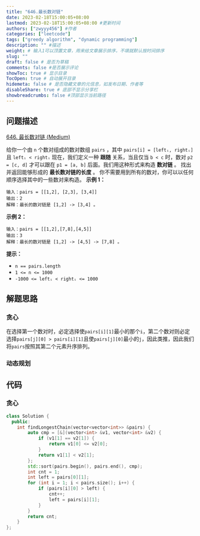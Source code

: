 ```yaml
---
title: "646.最长数对链"
date: 2023-02-18T15:00:05+08:00
lastmod: 2023-02-18T15:00:05+08:00 #更新时间
authors: ["zwyyy456"] #作者
categories: ["leetcode"]
tags: ["greedy algorithm", "dynamic programming"]
description: "" #描述
weight: # 输入1可以顶置文章，用来给文章展示排序，不填就默认按时间排序
slug: ""
draft: false # 是否为草稿
comments: false #是否展示评论
showToc: true # 显示目录
TocOpen: true # 自动展开目录
hidemeta: false # 是否隐藏文章的元信息，如发布日期、作者等
disableShare: true # 底部不显示分享栏
showbreadcrumbs: false #顶部显示当前路径
---
```

## 问题描述
[646. 最长数对链 (Medium)](https://leetcode.cn/problems/maximum-length-of-pair-chain/)

给你一个由 `n` 个数对组成的数对数组 `pairs` ，其中 `pairs[i] = [leftᵢ,
rightᵢ]` 且 `leftᵢ < rightᵢ`
现在，我们定义一种 **跟随** 关系，当且仅当 `b < c` 时，数对 `p2 = [c, d]` 才可以跟在
`p1 = [a, b]` 后面。我们用这种形式来构造 **数对链** 。
找出并返回能够形成的 **最长数对链的长度** 。
你不需要用到所有的数对，你可以以任何顺序选择其中的一些数对来构造。
**示例 1：**
```
输入：pairs = [[1,2], [2,3], [3,4]]
输出：2
解释：最长的数对链是 [1,2] -> [3,4] 。
```
**示例 2：**
```
输入：pairs = [[1,2],[7,8],[4,5]]
输出：3
解释：最长的数对链是 [1,2] -> [4,5] -> [7,8] 。
```
**提示：**
- `n == pairs.length`
- `1 <= n <= 1000`
- `-1000 <= leftᵢ < rightᵢ <= 1000`

## 解题思路
### 贪心
在选择第一个数对时，必定选择使`pairs[i][1]`最小的那个`i`，第二个数对则必定选择`pairs[j][0] > pairs[i][1]`且使`pairs[j][0]`最小的`j`，因此类推，因此我们将`pairs`按照其第二个元素升序排列。

### 动态规划

## 代码
### 贪心
```cpp
class Solution {
  public:
    int findLongestChain(vector<vector<int>> &pairs) {
        auto cmp = [&](vector<int> &v1, vector<int> &v2) {
            if (v1[1] == v2[1]) {
                return v1[0] <= v2[0];
            }
            return v1[1] < v2[1];
        };
        std::sort(pairs.begin(), pairs.end(), cmp);
        int cnt = 1;
        int left = pairs[0][1];
        for (int i = 1; i < pairs.size(); i++) {
            if (pairs[i][0] > left) {
                cnt++;
                left = pairs[i][1];
            }
        }
        return cnt;
    }
};
```